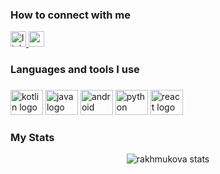 <h3 align="left">How to connect with me</h3>

<div align="left">
  <a href="https://www.linkedin.com/in/rakhmukova/" target="_blank">
    <img src="https://img.shields.io/static/v1?message=LinkedIn&logo=linkedin&label=&color=0077B5&logoColor=white&labelColor=&style=for-the-badge" height="25" alt="linkedin logo"  />
  </a>
  <a href="mailto:lessness19@mail.com" target="_blank">
    <img src="https://img.shields.io/static/v1?message=Gmail&logo=gmail&label=&color=D14836&logoColor=white&labelColor=&style=for-the-badge" height="25" alt="gmail logo"  />
  </a>
</div>

<h3 align="left">Languages and tools I use</h3>

###

<div align="left">
  <img src="https://cdn.jsdelivr.net/gh/devicons/devicon/icons/kotlin/kotlin-original.svg" height="40" width="52" alt="kotlin logo"  /> 
  <img src="https://cdn.jsdelivr.net/gh/devicons/devicon/icons/java/java-original.svg" height="40" width="52" alt="java logo"  /> 
  <img src="https://cdn.jsdelivr.net/gh/devicons/devicon/icons/android/android-original.svg" height="40" width="52" alt="android logo"  />
  <img src="https://cdn.jsdelivr.net/gh/devicons/devicon/icons/python/python-original.svg" height="40" width="52" alt="python logo"  />
  <img src="https://cdn.jsdelivr.net/gh/devicons/devicon/icons/react/react-original.svg" height="40" width="52" alt="react logo"  />
</div>

<h3 align="left">My Stats</h3>

<p align="center"> <img src="https://github-readme-stats.vercel.app/api?username=rakhmukova&show_icons=true&theme=gotham" alt="rakhmukova stats" />

###


